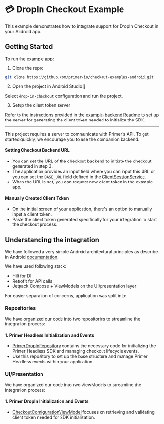 # 💳 DropIn Checkout Example

This example demonstrates how to integrate support for DropIn Checkout in your Android app.

## Getting Started

To run the example app:

1. Clone the repo:
```sh
git clone https://github.com/primer-io/checkout-examples-android.git
```
2. Open the project in Android Studio 🚀

Select `drop-in-checkout` configuration and run the project.

3. Setup the client token server

Refer to the instructions provided in the [example-backend Readme](https://github.com/primer-io/checkout-example-backend/blob/main/README.md) 
to set up the server for generating the client token needed to initialize the SDK.

----

This project requires a server to communicate with Primer's API. To get started quickly, we encourage you to use the [companion backend](https://github.com/primer-io/checkout-example-backend).

#### Setting Checkout Backend URL

- You can set the URL of the checkout backend to initiate the checkout generated in step 3.
- The application provides an input field where you can input this URL or you can set the `BASE_URL` field defined
  in the [ClientSessionService](src/main/java/io/primer/checkout/cobadged/configuration/data/api/ClientSessionService.kt#L26).
- When the URL is set, you can request new client token in the example app.

#### Manually Created Client Token

- On the initial screen of your application, there's an option to manually input a client token.
- Paste the client token generated specifically for your integration to start the checkout process.

## Understanding the integration

We have followed a very simple Android architectural principles as describe in Android [documentation](https://developer.android.com/topic/architecture).

We have used following stack:

- Hilt for DI
- Retrofit for API calls
- Jetpack Compose + ViewModels on the UI/presentation layer

For easier separation of concerns, application was split into:

### Repositories

We have organized our code into two repositories to streamline the integration process:

#### 1. Primer Headless Initialization and Events

- [PrimerDropInRepository](src/main/java/io/primer/checkout/dropin/checkout/data/repository/PrimerDropInRepository.kt) 
  contains the necessary code for initializing the Primer Headless SDK and managing checkout lifecycle events.
- Use this repository to set up the base structure and manage Primer Headless events within your application.


### UI/Presentation

We have organized our code into two ViewModels to streamline the integration process:

#### 1. Primer DropIn Initialization and Events

- [CheckoutConfigurationViewModel](src/main/java/io/primer/checkout/cobadged/configuration/viewmodel/CheckoutConfigurationViewModel.kt)
  focuses on retrieving and validating client token needed for SDK initialization.

